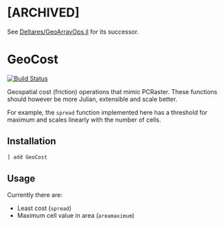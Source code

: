 # [ARCHIVED] 
See [Deltares/GeoArrayOps.jl](https://github.com/Deltares/GeoArrayOps.jl/) for its successor.

# GeoCost

[![Build Status](https://github.com/evetion/GeoCost.jl/workflows/CI/badge.svg)](https://github.com/evetion/GeoCost.jl/actions)

Geospatial cost (friction) operations that mimic PCRaster.
These functions should however be more Julian, extensible and scale better.

For example, the `spread` function implemented here has a threshold for maximum and scales linearly with the number of cells.

## Installation
```julia
] add GeoCost
```

## Usage
Currently there are:
- Least cost (`spread`)
- Maximum cell value in area (`areamaximum`)
